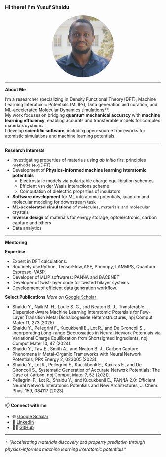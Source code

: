 ### Hi there! I'm **Yusuf Shaidu**

<p align="center">
  <img src="https://raw.githubusercontent.com/yusufshaidu/yusufshaidu.github.io/main/likedin_picture.jpeg" width="200" style="border-radius: 50%;" alt="Yusuf Shaidu">
</p>

---

**About Me**

I’m a researcher specializing in Density Functional Theory (DFT), Machine Learning Interatomic Potentials (MLIPs), Data generation and curation, and ML-accelerated Molecular Dynamics simulations**.  
My work focuses on bridging **quantum mechanical accuracy** with **machine learning efficiency**, enabling accurate and transferable models for complex materials systems.  
I develop **scientific software**, including open-source frameworks for atomistic simulations and machine learning potentials.

---

 **Research Interests**
- Investigating properties of materials using _ab initio_ first principles methods (e.g DFT)
- Development of **Physics-informed machine learning interatomic potentials**
  - Electrostatic models via polarizable charge equilibration schemes
  - Efficient van der Waals interactions scheme
  - Computation of dielectric properties of insulators
- **Software development** for ML interatomic potentials, quantum and molecular modeling for downstream task
- **ML-accelerated simulations** of molecules, materials and molecular crystals
- **Inverse design** of materials for energy storage, optoelectronic, carbon capture and others
- Data analytics


---
**Mentoring**

**Expertise**
- Expert in DFT calculations.
- Routinely use Python, TensorFlow, ASE, Phonopy, LAMMPS, Quantum Espresso, VASP.
- Developer of MLIP softwares: PANNA and BACENET
- Developer of twist-layer code for twisted bilayer systems
- Development of efficient data generation workflow.

**Select Publications** _More on_ [Google Scholar](https://scholar.google.com/citations?user=nmKIMX0AAAAJ&hl=en)
- Shaidu Y., Naik M. H., Louie S. G., and Neaton B. J., Transferable Dispersion-Aware Machine Learning Interatomic Potentials for Few-Layer Transition Metal Dichalcogenide Heterostructures, npj Comput Mater 11, 273 (2025)
- Shaidu Y., Pellegrini F., Kucukbenli E., Lot R., and De Gironcoli S., Incorporating Long-range Electrostatics in Neural Network Potentials via Variational Charge Equilibration from Shortsighted Ingredients, npj Comput Mater 10, 47 (2024).
- Shaidu Y., Taw E., Smith A., and Neaton B. J., Carbon Capture Phenomena in Metal-Organic Frameworks with Neural Network Potentials, PRX Energy 2, 023005 (2023).
- Shaidu Y., Lot R., Pellegrini F., Kucukbenli E., Kaxiras E., and De Gironcoli S., Systematic Generation of Accurate Network Potentials: The Case of Carbon, npj Comput Mater 7, 52 (2021).
- Pellegrini F., Lot R., Shaidu Y., and Kucukbenli E., PANNA 2.0: Efficient Neural Network Interatomic Potentials and New Architectures, J. Chem. Phys. 159, 084117 (2023).

---

📫 **Connect with me**
- 🌐 [Google Scholar](https://scholar.google.com/citations?user=nmKIMX0AAAAJ&hl=en)
- 💼 [LinkedIn](https://www.linkedin.com/in/yusuf-shaidu-73b170a2)
- 🧑‍💻 [GitHub](https://github.com/yusufshaidu)

---

⭐ _“Accelerating materials discovery and property prediction through physics-informed machine learning interatomic potentials.”_
